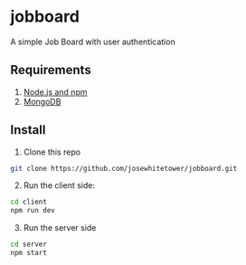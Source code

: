 # jobboard

A simple Job Board with user authentication

## Requirements
1. [Node.js and npm](http://nodejs.org)
2. [MongoDB](http:///mongodb.org)



## Install

1. Clone this repo
```bash
git clone https://github.com/josewhitetower/jobboard.git
```

2. Run the client side:
```bash
cd client
npm run dev
```

3. Run the server side
```bash
cd server
npm start
```
